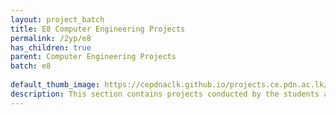 ```yaml
---
layout: project_batch
title: E8 Computer Engineering Projects
permalink: /2yp/e8
has_children: true
parent: Computer Engineering Projects
batch: e8
    
default_thumb_image: https://cepdnaclk.github.io/projects.ce.pdn.ac.lk/data/categories/2yp/thumbnail.jpg
description: This section contains projects conducted by the students after their second year. Usually, these projects are conducted by groups of 3 students, and followed by Agile principles.
---
```

